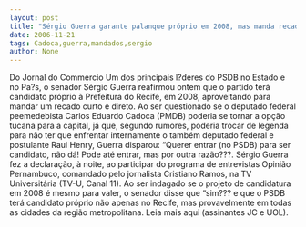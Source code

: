 ```yaml
---
layout: post
title: "Sérgio Guerra garante palanque próprio em 2008, mas manda recado a Cadoca"
date: 2006-11-21
tags: Cadoca,guerra,mandados,sergio
author: None
---
```

Do Jornal do Commercio
Um dos principais l?deres do PSDB no Estado e no Pa?s, o senador Sérgio Guerra reafirmou ontem que o partido terá candidato próprio à Prefeitura do Recife, em 2008, aproveitando para mandar um recado curto e direto. 
Ao ser questionado se o deputado federal peemedebista Carlos Eduardo Cadoca (PMDB) poderia se tornar a opção tucana para a capital, já que, segundo rumores, poderia trocar de legenda para não ter que enfrentar internamente o também deputado federal e postulante Raul Henry, Guerra disparou: “Querer entrar (no PSDB) para ser candidato, não dá! Pode até entrar, mas por outra razão???. 
Sérgio Guerra fez a declaração, à noite, ao participar do programa de entrevistas Opinião Pernambuco, comandado pelo jornalista Cristiano Ramos, na TV Universitária (TV-U, Canal 11). Ao ser indagado se o projeto de candidatura em 2008 é mesmo para valer, o senador disse que “sim??? e que o PSDB terá candidato próprio não apenas no Recife, mas provavelmente em todas as cidades da região metropolitana. 
Leia mais aqui (assinantes JC e UOL). 